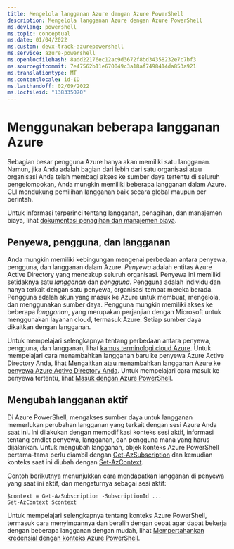 ```yaml
---
title: Mengelola langganan Azure dengan Azure PowerShell
description: Mengelola langganan Azure dengan Azure PowerShell
ms.devlang: powershell
ms.topic: conceptual
ms.date: 01/04/2022
ms.custom: devx-track-azurepowershell
ms.service: azure-powershell
ms.openlocfilehash: 8add22176ec12ac9d3672f8bd34358232e7c7bf3
ms.sourcegitcommit: 7e47562b11e670049c3a18af7498414da853a921
ms.translationtype: MT
ms.contentlocale: id-ID
ms.lasthandoff: 02/09/2022
ms.locfileid: "138335070"
---
```

# <a name="use-multiple-azure-subscriptions"></a>Menggunakan beberapa langganan Azure

Sebagian besar pengguna Azure hanya akan memiliki satu langganan. Namun, jika Anda adalah bagian dari lebih dari satu organisasi atau organisasi Anda telah membagi akses ke sumber daya tertentu di seluruh pengelompokan, Anda mungkin memiliki beberapa langganan dalam Azure. CLI mendukung pemilihan langganan baik secara global maupun per perintah.

Untuk informasi terperinci tentang langganan, penagihan, dan manajemen biaya, lihat [dokumentasi penagihan dan manajemen biaya](/azure/billing/).

## <a name="tenants-users-and-subscriptions"></a>Penyewa, pengguna, dan langganan

Anda mungkin memiliki kebingungan mengenai perbedaan antara penyewa, pengguna, dan langganan dalam Azure. _Penyewa_ adalah entitas Azure Active Directory yang mencakup seluruh organisasi. Penyewa ini memiliki setidaknya satu _langganan_ dan _pengguna_. Pengguna adalah individu dan hanya terkait dengan satu penyewa, organisasi tempat mereka berada. Pengguna adalah akun yang masuk ke Azure untuk membuat, mengelola, dan menggunakan sumber daya. Pengguna mungkin memiliki akses ke beberapa _langganan_, yang merupakan perjanjian dengan Microsoft untuk menggunakan layanan cloud, termasuk Azure. Setiap sumber daya dikaitkan dengan langganan.

Untuk mempelajari selengkapnya tentang perbedaan antara penyewa, pengguna, dan langganan, lihat [kamus terminologi cloud Azure](/azure/azure-glossary-cloud-terminology). Untuk mempelajari cara menambahkan langganan baru ke penyewa Azure Active Directory Anda, lihat [Mengaitkan atau menambahkan langganan Azure ke penyewa Azure Active Directory Anda](/azure/active-directory/active-directory-how-subscriptions-associated-directory).
Untuk mempelajari cara masuk ke penyewa tertentu, lihat [Masuk dengan Azure PowerShell](/powershell/azure/authenticate-azureps).

## <a name="change-the-active-subscription"></a>Mengubah langganan aktif

Di Azure PowerShell, mengakses sumber daya untuk langganan memerlukan perubahan langganan yang terkait dengan sesi Azure Anda saat ini. Ini dilakukan dengan memodifikasi konteks sesi aktif, informasi tentang cmdlet penyewa, langganan, dan pengguna mana yang harus dijalankan. Untuk mengubah langganan, objek konteks Azure PowerShell pertama-tama perlu diambil dengan [Get-AzSubscription](/powershell/module/az.accounts/get-azsubscription) dan kemudian konteks saat ini diubah dengan [Set-AzContext](/powershell/module/az.accounts/set-azcontext).

Contoh berikutnya menunjukkan cara mendapatkan langganan di penyewa yang saat ini aktif, dan mengaturnya sebagai sesi aktif:

```powershell-interactive
$context = Get-AzSubscription -SubscriptionId ...
Set-AzContext $context
```

Untuk mempelajari selengkapnya tentang konteks Azure PowerShell, termasuk cara menyimpannya dan beralih dengan cepat agar dapat bekerja dengan beberapa langganan dengan mudah, lihat [Mempertahankan kredensial dengan konteks Azure PowerShell](context-persistence.md).
